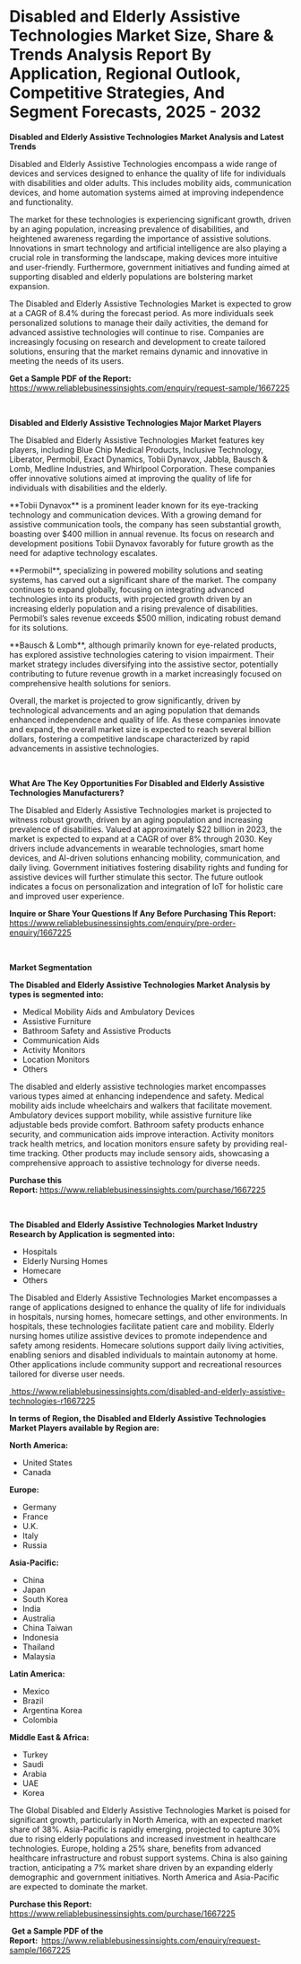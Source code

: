 <p><h1>Disabled and Elderly Assistive Technologies Market Size, Share & Trends Analysis Report By Application, Regional Outlook, Competitive Strategies, And Segment Forecasts, 2025 - 2032</h1></p><p><strong>Disabled and Elderly Assistive Technologies Market Analysis and Latest Trends</strong></p>
<p><p>Disabled and Elderly Assistive Technologies encompass a wide range of devices and services designed to enhance the quality of life for individuals with disabilities and older adults. This includes mobility aids, communication devices, and home automation systems aimed at improving independence and functionality.</p><p>The market for these technologies is experiencing significant growth, driven by an aging population, increasing prevalence of disabilities, and heightened awareness regarding the importance of assistive solutions. Innovations in smart technology and artificial intelligence are also playing a crucial role in transforming the landscape, making devices more intuitive and user-friendly. Furthermore, government initiatives and funding aimed at supporting disabled and elderly populations are bolstering market expansion.</p><p>The Disabled and Elderly Assistive Technologies Market is expected to grow at a CAGR of 8.4% during the forecast period. As more individuals seek personalized solutions to manage their daily activities, the demand for advanced assistive technologies will continue to rise. Companies are increasingly focusing on research and development to create tailored solutions, ensuring that the market remains dynamic and innovative in meeting the needs of its users.</p></p>
<p><strong>Get a Sample PDF of the Report:&nbsp;</strong> <a href="https://www.reliablebusinessinsights.com/enquiry/request-sample/1667225?utm_campaign=2876&utm_medium=2&utm_source=Github&utm_content=ia&utm_term=17042025&utm_id=disabled-and-elderly-assistive-technologies">https://www.reliablebusinessinsights.com/enquiry/request-sample/1667225</a></p>
<p>&nbsp;</p>
<p><strong>Disabled and Elderly Assistive Technologies Major Market Players</strong></p>
<p><p>The Disabled and Elderly Assistive Technologies Market features key players, including Blue Chip Medical Products, Inclusive Technology, Liberator, Permobil, Exact Dynamics, Tobii Dynavox, Jabbla, Bausch & Lomb, Medline Industries, and Whirlpool Corporation. These companies offer innovative solutions aimed at improving the quality of life for individuals with disabilities and the elderly.</p><p>**Tobii Dynavox** is a prominent leader known for its eye-tracking technology and communication devices. With a growing demand for assistive communication tools, the company has seen substantial growth, boasting over $400 million in annual revenue. Its focus on research and development positions Tobii Dynavox favorably for future growth as the need for adaptive technology escalates.</p><p>**Permobil**, specializing in powered mobility solutions and seating systems, has carved out a significant share of the market. The company continues to expand globally, focusing on integrating advanced technologies into its products, with projected growth driven by an increasing elderly population and a rising prevalence of disabilities. Permobil’s sales revenue exceeds $500 million, indicating robust demand for its solutions.</p><p>**Bausch & Lomb**, although primarily known for eye-related products, has explored assistive technologies catering to vision impairment. Their market strategy includes diversifying into the assistive sector, potentially contributing to future revenue growth in a market increasingly focused on comprehensive health solutions for seniors.</p><p>Overall, the market is projected to grow significantly, driven by technological advancements and an aging population that demands enhanced independence and quality of life. As these companies innovate and expand, the overall market size is expected to reach several billion dollars, fostering a competitive landscape characterized by rapid advancements in assistive technologies.</p></p>
<p>&nbsp;</p>
<p><strong>What Are The Key Opportunities For Disabled and Elderly Assistive Technologies Manufacturers?</strong></p>
<p><p>The Disabled and Elderly Assistive Technologies market is projected to witness robust growth, driven by an aging population and increasing prevalence of disabilities. Valued at approximately $22 billion in 2023, the market is expected to expand at a CAGR of over 8% through 2030. Key drivers include advancements in wearable technologies, smart home devices, and AI-driven solutions enhancing mobility, communication, and daily living. Government initiatives fostering disability rights and funding for assistive devices will further stimulate this sector. The future outlook indicates a focus on personalization and integration of IoT for holistic care and improved user experience.</p></p>
<p><strong>Inquire or Share Your Questions If Any Before Purchasing This Report:</strong> <a href="https://www.reliablebusinessinsights.com/enquiry/pre-order-enquiry/1667225?utm_campaign=2876&utm_medium=2&utm_source=Github&utm_content=ia&utm_term=17042025&utm_id=disabled-and-elderly-assistive-technologies">https://www.reliablebusinessinsights.com/enquiry/pre-order-enquiry/1667225</a></p>
<p>&nbsp;</p>
<p><strong>Market Segmentation</strong></p>
<p><strong>The Disabled and Elderly Assistive Technologies Market Analysis by types is segmented into:</strong></p>
<p><ul><li>Medical Mobility Aids and Ambulatory Devices</li><li>Assistive Furniture</li><li>Bathroom Safety and Assistive Products</li><li>Communication Aids</li><li>Activity Monitors</li><li>Location Monitors</li><li>Others</li></ul></p>
<p><p>The disabled and elderly assistive technologies market encompasses various types aimed at enhancing independence and safety. Medical mobility aids include wheelchairs and walkers that facilitate movement. Ambulatory devices support mobility, while assistive furniture like adjustable beds provide comfort. Bathroom safety products enhance security, and communication aids improve interaction. Activity monitors track health metrics, and location monitors ensure safety by providing real-time tracking. Other products may include sensory aids, showcasing a comprehensive approach to assistive technology for diverse needs.</p></p>
<p><strong>Purchase this Report:&nbsp;</strong><a href="https://www.reliablebusinessinsights.com/purchase/1667225?utm_campaign=2876&utm_medium=2&utm_source=Github&utm_content=ia&utm_term=17042025&utm_id=disabled-and-elderly-assistive-technologies">https://www.reliablebusinessinsights.com/purchase/1667225</a></p>
<p>&nbsp;</p>
<p><strong>The Disabled and Elderly Assistive Technologies Market Industry Research by Application is segmented into:</strong></p>
<p><ul><li>Hospitals</li><li>Elderly Nursing Homes</li><li>Homecare</li><li>Others</li></ul></p>
<p><p>The Disabled and Elderly Assistive Technologies Market encompasses a range of applications designed to enhance the quality of life for individuals in hospitals, nursing homes, homecare settings, and other environments. In hospitals, these technologies facilitate patient care and mobility. Elderly nursing homes utilize assistive devices to promote independence and safety among residents. Homecare solutions support daily living activities, enabling seniors and disabled individuals to maintain autonomy at home. Other applications include community support and recreational resources tailored for diverse user needs.</p></p>
<p><a href="https://www.reliablebusinessinsights.com/disabled-and-elderly-assistive-technologies-r1667225?utm_campaign=2876&utm_medium=2&utm_source=Github&utm_content=ia&utm_term=17042025&utm_id=disabled-and-elderly-assistive-technologies">&nbsp;https://www.reliablebusinessinsights.com/disabled-and-elderly-assistive-technologies-r1667225</a></p>
<p><strong>In terms of Region, the Disabled and Elderly Assistive Technologies Market Players available by Region are:</strong></p>
<p>
    <p> <strong> North America: </strong>
        <ul>
            <li>United States</li>
            <li>Canada</li>
        </ul>
        </p> 
    <p> <strong> Europe: </strong>
        <ul>
            <li>Germany</li>
            <li>France</li>
            <li>U.K.</li>
            <li>Italy</li>
            <li>Russia</li>
        </ul>
        </p> 
    <p> <strong> Asia-Pacific: </strong>
        <ul>
            <li>China</li>
            <li>Japan</li>
            <li>South Korea</li>
            <li>India</li>
            <li>Australia</li>
            <li>China Taiwan</li>
            <li>Indonesia</li>
            <li>Thailand</li>
            <li>Malaysia</li>
        </ul>
        </p> 
    <p> <strong> Latin America: </strong>
        <ul>
            <li>Mexico</li>
            <li>Brazil</li>
            <li>Argentina Korea</li>
            <li>Colombia</li>
        </ul>
        </p> 
    <p> <strong> Middle East & Africa: </strong>
        <ul>
            <li>Turkey</li>
            <li>Saudi</li>
            <li>Arabia</li>
            <li>UAE</li>
            <li>Korea</li>
        </ul>
    </p>
    </p>
<p><p>The Global Disabled and Elderly Assistive Technologies Market is poised for significant growth, particularly in North America, with an expected market share of 38%. Asia-Pacific is rapidly emerging, projected to capture 30% due to rising elderly populations and increased investment in healthcare technologies. Europe, holding a 25% share, benefits from advanced healthcare infrastructure and robust support systems. China is also gaining traction, anticipating a 7% market share driven by an expanding elderly demographic and government initiatives. North America and Asia-Pacific are expected to dominate the market.</p></p>
<p><strong>Purchase this Report: </strong><a href="https://www.reliablebusinessinsights.com/purchase/1667225?utm_campaign=2876&utm_medium=2&utm_source=Github&utm_content=ia&utm_term=17042025&utm_id=disabled-and-elderly-assistive-technologies">https://www.reliablebusinessinsights.com/purchase/1667225</a></p>
<p>&nbsp;<strong>Get a Sample PDF of the Report:&nbsp;&nbsp;</strong><a href="https://www.reliablebusinessinsights.com/enquiry/request-sample/1667225?utm_campaign=2876&utm_medium=2&utm_source=Github&utm_content=ia&utm_term=17042025&utm_id=disabled-and-elderly-assistive-technologies">https://www.reliablebusinessinsights.com/enquiry/request-sample/1667225</a></p>
<p><strong></strong></p>
<p><p></p><p></p><p></p></p>